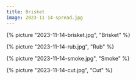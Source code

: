```yaml
---
title: Brisket
image: 2023-11-14-spread.jpg
---
```


{% picture "2023-11-14-brisket.jpg", "Brisket" %}

{% picture "2023-11-14-rub.jpg", "Rub" %}

{% picture "2023-11-14-smoke.jpg", "Smoke" %}

{% picture "2023-11-14-cut.jpg", "Cut" %}
